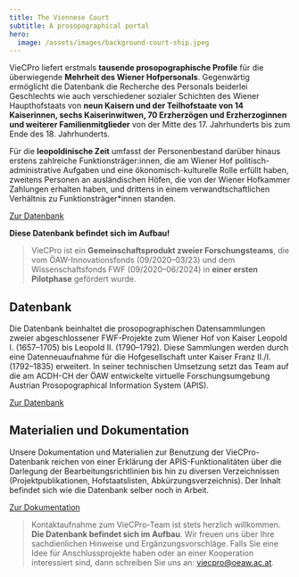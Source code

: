 ```yaml
---
title: The Viennese Court
subtitle: A prosopographical portal
hero:
  image: /assets/images/background-court-ship.jpeg
---
```


VieCPro liefert erstmals **tausende prosopographische Profile** für die überwiegende **Mehrheit des
Wiener Hofpersonals**. Gegenwärtig ermöglicht die Datenbank die Recherche des Personals beiderlei
Geschlechts wie auch verschiedener sozialer Schichten des Wiener Haupthofstaats von **neun Kaisern
und der Teilhofstaate von 14 Kaiserinnen, sechs Kaiserinwitwen, 70 Erzherzögen und Erzherzoginnen
und weiterer Familienmitglieder** von der Mitte des 17. Jahrhunderts bis zum Ende des 18.
Jahrhunderts.

Für die **leopoldinische Zeit** umfasst der Personenbestand darüber hinaus erstens zahlreiche
Funktionsträger:innen, die am Wiener Hof politisch-administrative Aufgaben und eine
ökonomisch-kulturelle Rolle erfüllt haben, zweitens Personen an ausländischen Höfen, die von der
Wiener Hofkammer Zahlungen erhalten haben, und drittens in einem verwandtschaftlichen Verhältnis zu
Funktionsträger\*innen standen.

[Zur Datenbank](/search)

**Diese Datenbank befindet sich im Aufbau!**

> VieCPro ist ein **Gemeinschaftsprodukt zweier Forschungsteams**, die vom ÖAW-Innovationsfonds
> (09/2020–03/23) und dem Wissenschaftsfonds FWF (09/2020–06/2024) in **einer ersten Pilotphase**
> gefördert wurde.

## Datenbank

Die Datenbank beinhaltet die prosopographischen Datensammlungen zweier abgeschlossener FWF-Projekte
zum Wiener Hof von Kaiser Leopold I. (1657–1705) bis Leopold II. (1790–1792). Diese Sammlungen
werden durch eine Datenneuaufnahme für die Hofgesellschaft unter Kaiser Franz II./I. (1792–1835)
erweitert. In seiner technischen Umsetzung setzt das Team auf die am ACDH-CH der ÖAW entwickelte
virtuelle Forschungsumgebung Austrian Prosopographical Information System (APIS).

[Zur Datenbank](/search)

## Materialien und Dokumentation

Unsere Dokumentation und Materialien zur Benutzung der VieCPro-Datenbank reichen von einer Erklärung
der APIS-Funktionalitäten über die Darlegung der Bearbeitungsrichtlinien bis hin zu diversen
Verzeichnissen (Projektpublikationen, Hofstaatslisten, Abkürzungsverzeichnis). Der Inhalt befindet
sich wie die Datenbank selber noch in Arbeit.

[Zur Dokumentation](/documentation)

> Kontaktaufnahme zum VieCPro-Team ist stets herzlich willkommen. **Die Datenbank befindet sich im
> Aufbau**. Wir freuen uns über Ihre sachdienlichen Hinweise und Ergänzungsvorschläge. Falls Sie
> eine Idee für Anschlussprojekte haben oder an einer Kooperation interessiert sind, dann schreiben
> Sie uns an: [viecpro@oeaw.ac.at](mailto:viecpro@oeaw.ac.at).
